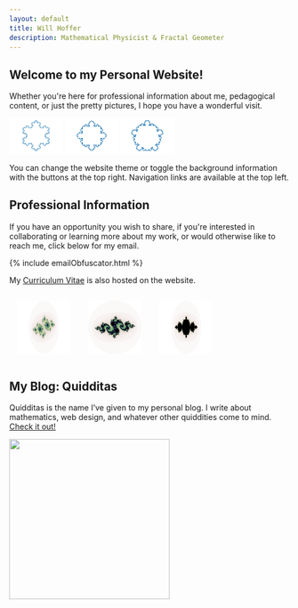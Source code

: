 ```yaml
---
layout: default
title: Will Hoffer
description: Mathematical Physicist & Fractal Geometer
---
```

<script src="/scripts/emailObfuscator.js"></script>



## Welcome to my Personal Website! 
Whether you're here for professional information about me, pedagogical content, or just the pretty pictures, I hope you have a wonderful visit. 

<div class="centered">
    <img src="/assets\images\fractals\K_3,0.33,6.png" style="width: 10vw;">
    <img src="/assets\images\fractals\K_4,0.25,6.png" style="width: 10vw;">
    <img src="/assets\images\fractals\K_5,0.20,6.png" style="width: 10vw;">
</div>

You can change the website theme or toggle the background information with the buttons at the top right. Navigation links are available at the top left.

## Professional Information
If you have an opportunity you wish to share, if you're interested in collaborating or learning more about my work, or would otherwise like to reach me, click below for my email.

<div class="centered">
    {% include emailObfuscator.html %}
</div>

My [Curriculum Vitae](https://willhoffer.com/content/cv/) is also hosted on the website.


<div class="centered">
    <img src="/assets\images\fractals\juliaSet630.png"          class="rounded" style="width: 10vw; height: 10vw; display: inline-block; padding: 1em;">
    <img src="/assets\images\fractals\juliaSetNo678_square.png" class="rounded" style="width: 10vw; height: 10vw; display: inline-block; padding: 1em;">
    <img src="/assets\images\fractals\juliaSetNo719.png"        class="rounded" style="width: 10vw; height: 10vw; display: inline-block; padding: 1em;">
</div>

## My Blog: Quidditas
Quidditas is the name I’ve given to my personal blog. I write about mathematics, web design, and whatever other quiddities come to mind. [Check it out!](https://willhoffer.com/content/quidditas/)

<div class="centered">
    <img src="/assets\images\fractals\juliaCircle.gif" class="rounded" style="width: 30vw; height: 30vw;">
</div>

<!-- <img src="/assets\images\fractals\K_3,0.33,6.png">
    <img src="/assets\images\fractals\K_4,0.25,6.png">
    <img src="/assets\images\fractals\K_5,0.20,6.png">
    <img src="/assets\images\fractals\K_6,0.30,6.png">
    <img src="/assets\images\fractals\KC_3,0.33,6.png">
    <img src="/assets\images\fractals\KC_4,0.25,6.png">
    <img src="/assets\images\fractals\juliaSetNo719.png">
    <img src="/assets\images\fractals\juliaSetNo678_square.png">
    <img src="/assets\images\fractals\juliaSet630.png">
    <img src="/assets\images\fractals\juliaCircle.gif">
    <img src="/assets\images\fractals\Inner_Nbd_of_K_4,0.20,4_eps=0.05.png">
    <img src="/assets\images\fractals\Inner_Nbd_of_K_3,0.20,4_eps=0.05.png"> -->


